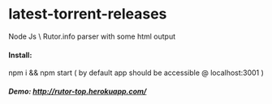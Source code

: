 # latest-torrent-releases
Node Js \ Rutor.info parser with some html output

#### Install: 
npm i && npm start  ( by default app should be accessible @ localhost:3001 )

##### Demo: http://rutor-top.herokuapp.com/